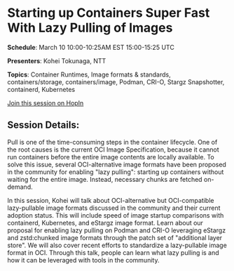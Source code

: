 # Starting up Containers Super Fast With Lazy Pulling of Images

**Schedule**: March 10 10:00-10:25AM EST 15:00-15:25 UTC

**Presenters**: Kohei Tokunaga, NTT

**Topics**: Container Runtimes, Image formats & standards, containers/storage, containers/image, Podman, CRI-O, Stargz Snapshotter, containerd, Kubernetes

[Join this session on HopIn](https://hopin.com/events/container-plumbing-days)

## Session Details:

Pull is one of the time-consuming steps in the container lifecycle. One of the root causes is the current OCI Image Specification, because it cannot run containers before the entire image contents are locally available. To solve this issue, several OCI-alternative image formats have been proposed in the community for enabling "lazy pulling": starting up containers without waiting for the entire image. Instead, necessary chunks are fetched on-demand.

In this session, Kohei will talk about OCI-alternative but OCI-compatible lazy-pullable image formats discussed in the community and their current adoption status. This will include speed of image startup comparisons with containerd, Kubernetes, and eStargz image format.  Learn about our proposal for enabling lazy pulling on Podman and CRI-O leveraging eStargz and zstd:chunked image formats through the patch set of "additional layer store". We will also cover recent efforts to standardize a lazy-pullable image format in OCI. Through this talk, people can learn what lazy pulling is and how it can be leveraged with tools in the community.

